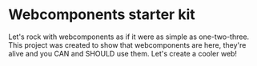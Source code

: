 Webcomponents starter kit
======
Let's rock with webcomponents as if it were as simple as one-two-three.
This project was created to show that webcomponents are here, they're alive and you CAN and SHOULD use them.
Let's create a cooler web!
